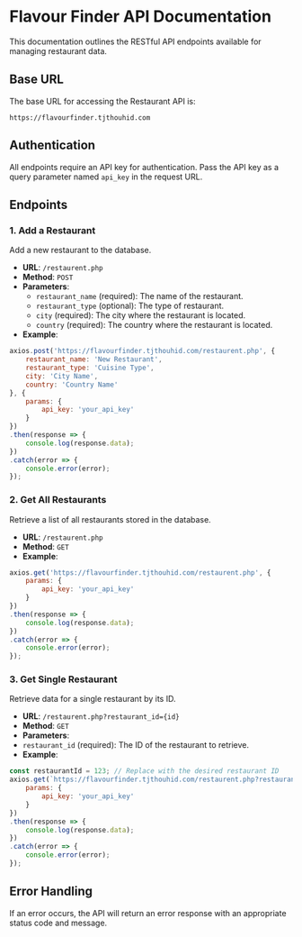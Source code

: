 # Flavour Finder API Documentation

This documentation outlines the RESTful API endpoints available for managing restaurant data.

## Base URL

The base URL for accessing the Restaurant API is:

```
https://flavourfinder.tjthouhid.com
```

## Authentication

All endpoints require an API key for authentication. Pass the API key as a query parameter named `api_key` in the request URL.

## Endpoints

### 1. Add a Restaurant

Add a new restaurant to the database.

- **URL**: `/restaurent.php`
- **Method**: `POST`
- **Parameters**:
  - `restaurant_name` (required): The name of the restaurant.
  - `restaurant_type` (optional): The type of restaurant.
  - `city` (required): The city where the restaurant is located.
  - `country` (required): The country where the restaurant is located.
- **Example**:

```javascript
axios.post('https://flavourfinder.tjthouhid.com/restaurent.php', {
    restaurant_name: 'New Restaurant',
    restaurant_type: 'Cuisine Type',
    city: 'City Name',
    country: 'Country Name'
}, {
    params: {
        api_key: 'your_api_key'
    }
})
.then(response => {
    console.log(response.data);
})
.catch(error => {
    console.error(error);
});
```

### 2. Get All Restaurants

Retrieve a list of all restaurants stored in the database.

- **URL**: `/restaurent.php`
- **Method**: `GET`
- **Example**:

```javascript
axios.get('https://flavourfinder.tjthouhid.com/restaurent.php', {
    params: {
        api_key: 'your_api_key'
    }
})
.then(response => {
    console.log(response.data);
})
.catch(error => {
    console.error(error);
});
```


### 3. Get Single Restaurant

Retrieve data for a single restaurant by its ID.

- **URL**: `/restaurent.php?restaurant_id={id}`
- **Method**: `GET`
- **Parameters**:
 - `restaurant_id` (required): The ID of the restaurant to retrieve.
- **Example**:

```javascript
const restaurantId = 123; // Replace with the desired restaurant ID
axios.get(`https://flavourfinder.tjthouhid.com/restaurent.php?restaurant_id={id}`, {
    params: {
        api_key: 'your_api_key'
    }
})
.then(response => {
    console.log(response.data);
})
.catch(error => {
    console.error(error);
});

```


## Error Handling

If an error occurs, the API will return an error response with an appropriate status code and message.
